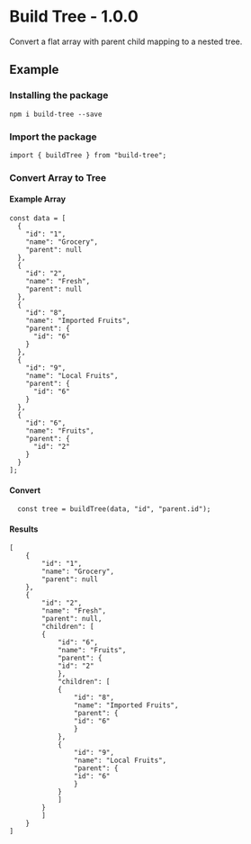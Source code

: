 # Build Tree - 1.0.0

Convert a flat array with parent child mapping to a nested tree.

## Example

### Installing the package

`npm i build-tree --save`

### Import the package

`import { buildTree } from "build-tree";`

### Convert Array to Tree

#### Example Array

```
const data = [
  {
    "id": "1",
    "name": "Grocery",
    "parent": null
  },
  {
    "id": "2",
    "name": "Fresh",
    "parent": null
  },
  {
    "id": "8",
    "name": "Imported Fruits",
    "parent": {
      "id": "6"
    }
  },
  {
    "id": "9",
    "name": "Local Fruits",
    "parent": {
      "id": "6"
    }
  },
  {
    "id": "6",
    "name": "Fruits",
    "parent": {
      "id": "2"
    }
  }
];
```

#### Convert

```
  const tree = buildTree(data, "id", "parent.id");
```

#### Results

```
[
    {
        "id": "1",
        "name": "Grocery",
        "parent": null
    },
    {
        "id": "2",
        "name": "Fresh",
        "parent": null,
        "children": [
        {
            "id": "6",
            "name": "Fruits",
            "parent": {
            "id": "2"
            },
            "children": [
            {
                "id": "8",
                "name": "Imported Fruits",
                "parent": {
                "id": "6"
                }
            },
            {
                "id": "9",
                "name": "Local Fruits",
                "parent": {
                "id": "6"
                }
            }
            ]
        }
        ]
    }
]

```
